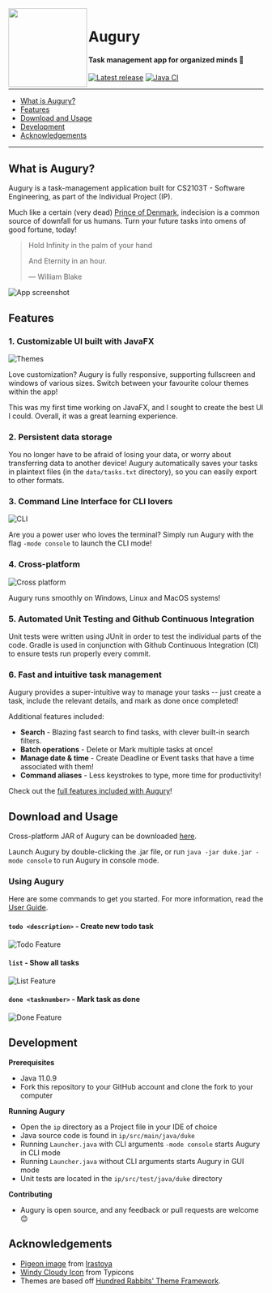 <img align="left" height="155" width="155" src="src/main/resources/images/bird.png">

# Augury

#### Task management app for organized minds 🐤

[![Latest release](https://badgen.net/github/release/qreoct/ip)](https://github.com/qreoct/ip/releases)
[![Java CI](https://github.com/qreoct/ip/actions/workflows/gradle.yml/badge.svg)](https://github.com/qreoct/ip/actions/workflows/gradle.yml)

---
- [What is Augury?](#what-is-augury)
- [Features](#features)
- [Download and Usage](#download-and-usage)
- [Development](#development)
- [Acknowledgements](#acknowledgements)
---

## What is Augury?
Augury is a task-management application built for CS2103T - Software Engineering, as part of the Individual Project (IP).

Much like a certain (very dead) [Prince of Denmark](https://www.youtube.com/watch?v=EHUZ1_cxdyw), indecision is a common source of downfall for us humans.
Turn your future tasks into omens of good fortune, today!

>Hold Infinity in the palm of your hand
> 
>And Eternity in an hour.
>
> — William Blake

  ![App screenshot](docs/Ui-2.png)

## Features
### 1. **Customizable UI built with JavaFX**

![Themes](docs/Ui-themes.gif)
   
Love customization? Augury is fully responsive, supporting fullscreen and windows of various sizes.
Switch between your favourite colour themes within the app!

This was my first time working on JavaFX, and I sought to create the best UI I could.
Overall, it was a great learning experience.

### 2. **Persistent data storage** 
   
You no longer have to be afraid of losing your data, or worry about transferring data to another device!
Augury automatically saves your tasks in plaintext files (in the `data/tasks.txt` directory), so you can easily export to other formats.

### 3. **Command Line Interface for CLI lovers**
   
![CLI](docs/Ui-cli.png)

Are you a power user who loves the terminal?
Simply run Augury with the flag `-mode console` to launch the CLI mode!

### 4. **Cross-platform**

![Cross platform](docs/Ui-platforms.png)
   
Augury runs smoothly on Windows, Linux and MacOS systems!

### 5. **Automated Unit Testing and Github Continuous Integration**
   
Unit tests were written using JUnit in order to test the individual parts of the code.
Gradle is used in conjunction with Github Continuous Integration (CI) to ensure tests run properly every commit.

### 6. **Fast and intuitive task management** 

Augury provides a super-intuitive way to manage your tasks -- just create a task, include the relevant details, and mark as done once completed!

Additional features included:
- **Search** - Blazing fast search to find tasks, with clever built-in search filters.
- **Batch operations** - Delete or Mark multiple tasks at once!
- **Manage date & time** - Create Deadline or Event tasks that have a time associated with them!
- **Command aliases** - Less keystrokes to type, more time for productivity!

Check out the [full features included with Augury](docs/README.md)!

## Download and Usage

Cross-platform JAR of Augury can be downloaded [here](https://github.com/qreoct/ip/releases).

Launch Augury by double-clicking the .jar file, or run `java -jar duke.jar -mode console` to run Augury in console mode. 

### Using Augury
Here are some commands to get you started. For more information, read the [User Guide](docs/README.md).

#### `todo <description>` - Create new todo task
![Todo Feature](docs/Feature-todo.png)

#### `list` - Show all tasks
![List Feature](docs/Feature-list.png)

#### `done <tasknumber>` - Mark task as done
![Done Feature](docs/Feature-done.png)

## Development

**Prerequisites**

- Java 11.0.9
- Fork this repository to your GitHub account and clone the fork to your computer
  
**Running Augury**
- Open the `ip` directory as a Project file in your IDE of choice
- Java source code is found in `ip/src/main/java/duke`
- Running `Launcher.java` with CLI arguments `-mode console` starts Augury in CLI mode
- Running `Launcher.java` without CLI arguments starts Augury in GUI mode
- Unit tests are located in the `ip/src/test/java/duke` directory

**Contributing**
- Augury is open source, and any feedback or pull requests are welcome 😊

## Acknowledgements
- [Pigeon image](https://www.irasutoya.com/2018/01/blog-post_419.html) from [Irastoya](https://www.irasutoya.com/p/terms.html)
- [Windy Cloudy Icon](https://www.s-ings.com/typicons/) from Typicons 
- Themes are based off [Hundred Rabbits' Theme Framework](https://github.com/hundredrabbits/Themes).

